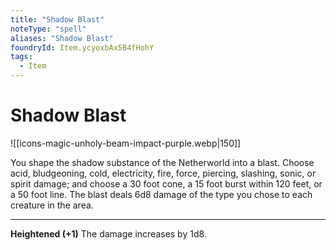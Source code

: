 ```yaml
---
title: "Shadow Blast"
noteType: "spell"
aliases: "Shadow Blast"
foundryId: Item.ycyoxbAx5B4fHohY
tags:
  - Item
---
```


# Shadow Blast
![[icons-magic-unholy-beam-impact-purple.webp|150]]

You shape the shadow substance of the Netherworld into a blast. Choose acid, bludgeoning, cold, electricity, fire, force, piercing, slashing, sonic, or spirit damage; and choose a 30 foot cone, a 15 foot burst within 120 feet, or a 50 foot line. The blast deals 6d8 damage of the type you chose to each creature in the area.

* * *

**Heightened (+1)** The damage increases by 1d8.
